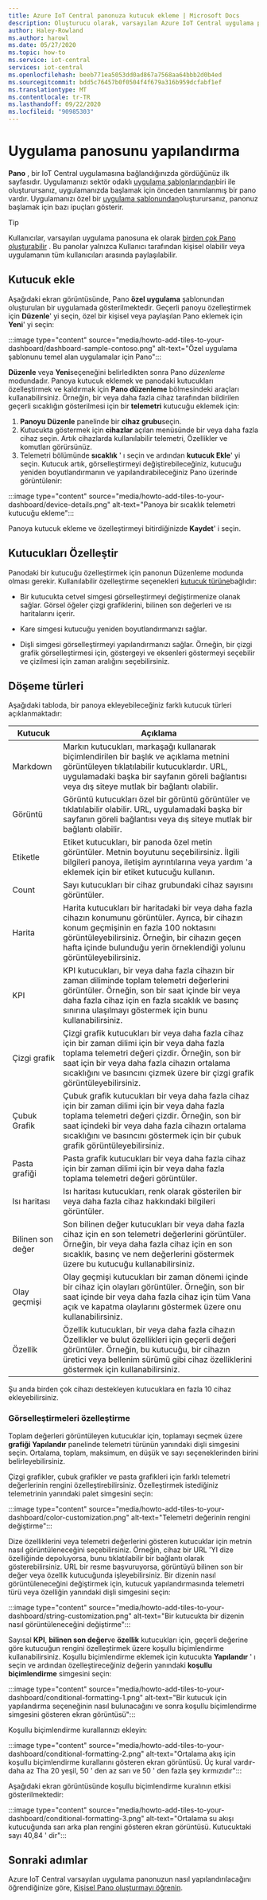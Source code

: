 ```yaml
---
title: Azure IoT Central panonuza kutucuk ekleme | Microsoft Docs
description: Oluşturucu olarak, varsayılan Azure IoT Central uygulama panosunu kutucuklar ile yapılandırmayı öğrenin.
author: Haley-Rowland
ms.author: harowl
ms.date: 05/27/2020
ms.topic: how-to
ms.service: iot-central
services: iot-central
ms.openlocfilehash: beeb771ea5053dd0ad867a7568aa64bbb2d0b4ed
ms.sourcegitcommit: bdd5c76457b0f0504f4f679a316b959dcfabf1ef
ms.translationtype: MT
ms.contentlocale: tr-TR
ms.lasthandoff: 09/22/2020
ms.locfileid: "90985303"
---
```

# <a name="configure-the-application-dashboard"></a>Uygulama panosunu yapılandırma

**Pano** , bir IoT Central uygulamasına bağlandığınızda gördüğünüz ilk sayfasıdır. Uygulamanızı sektör odaklı [uygulama şablonlarından](./concepts-app-templates.md)biri ile oluşturursanız, uygulamanızda başlamak için önceden tanımlanmış bir pano vardır. Uygulamanızı özel bir [uygulama şablonundan](./concepts-app-templates.md)oluşturursanız, panonuz başlamak için bazı ipuçları gösterir.

> [!TIP]
> Kullanıcılar, varsayılan uygulama panosuna ek olarak [birden çok Pano oluşturabilir](howto-create-personal-dashboards.md) . Bu panolar yalnızca Kullanıcı tarafından kişisel olabilir veya uygulamanın tüm kullanıcıları arasında paylaşılabilir.  

## <a name="add-tiles"></a>Kutucuk ekle

Aşağıdaki ekran görüntüsünde, Pano **özel uygulama** şablonundan oluşturulan bir uygulamada gösterilmektedir. Geçerli panoyu özelleştirmek için **Düzenle**' yi seçin, özel bir kişisel veya paylaşılan Pano eklemek için **Yeni**' yi seçin:

:::image type="content" source="media/howto-add-tiles-to-your-dashboard/dashboard-sample-contoso.png" alt-text="Özel uygulama şablonunu temel alan uygulamalar için Pano":::

**Düzenle** veya **Yeni**seçeneğini belirledikten sonra Pano *düzenleme* modundadır. Panoya kutucuk eklemek ve panodaki kutucukları özelleştirmek ve kaldırmak için **Pano düzenleme** bölmesindeki araçları kullanabilirsiniz. Örneğin, bir veya daha fazla cihaz tarafından bildirilen geçerli sıcaklığın gösterilmesi için bir **telemetri** kutucuğu eklemek için:

1. **Panoyu Düzenle** panelinde bir **cihaz grubu**seçin.
1. Kutucukta göstermek için **cihazlar** açılan menüsünde bir veya daha fazla cihaz seçin. Artık cihazlarda kullanılabilir telemetri, Özellikler ve komutları görürsünüz.
1. Telemetri bölümünde **sıcaklık** ' ı seçin ve ardından **kutucuk Ekle**' yi seçin. Kutucuk artık, görselleştirmeyi değiştirebileceğiniz, kutucuğu yeniden boyutlandırmanın ve yapılandırabileceğiniz Pano üzerinde görüntülenir:

:::image type="content" source="media/howto-add-tiles-to-your-dashboard/device-details.png" alt-text="Panoya bir sıcaklık telemetri kutucuğu ekleme":::

Panoya kutucuk ekleme ve özelleştirmeyi bitirdiğinizde **Kaydet**' i seçin.

## <a name="customize-tiles"></a>Kutucukları Özelleştir

Panodaki bir kutucuğu özelleştirmek için panonun Düzenleme modunda olması gerekir. Kullanılabilir özelleştirme seçenekleri [kutucuk türüne](#tile-types)bağlıdır:

* Bir kutucukta cetvel simgesi görselleştirmeyi değiştirmenize olanak sağlar. Görsel öğeler çizgi grafiklerini, bilinen son değerleri ve ısı haritalarını içerir.

* Kare simgesi kutucuğu yeniden boyutlandırmanızı sağlar.

* Dişli simgesi görselleştirmeyi yapılandırmanızı sağlar. Örneğin, bir çizgi grafik görselleştirmesi için, göstergeyi ve eksenleri göstermeyi seçebilir ve çizilmesi için zaman aralığını seçebilirsiniz.

## <a name="tile-types"></a>Döşeme türleri

Aşağıdaki tabloda, bir panoya ekleyebileceğiniz farklı kutucuk türleri açıklanmaktadır:

| Kutucuk             | Açıklama |
| ---------------- | ----------- |
| Markdown         | Markın kutucukları, markaşağı kullanarak biçimlendirilen bir başlık ve açıklama metnini görüntüleyen tıklatılabilir kutucuklardır. URL, uygulamadaki başka bir sayfanın göreli bağlantısı veya dış siteye mutlak bir bağlantı olabilir.|
| Görüntü            | Görüntü kutucukları özel bir görüntü görüntüler ve tıklatılabilir olabilir. URL, uygulamadaki başka bir sayfanın göreli bağlantısı veya dış siteye mutlak bir bağlantı olabilir.|
| Etiketle            | Etiket kutucukları, bir panoda özel metin görüntüler. Metnin boyutunu seçebilirsiniz. İlgili bilgileri panoya, iletişim ayrıntılarına veya yardım 'a eklemek için bir etiket kutucuğu kullanın.|
| Count            | Sayı kutucukları bir cihaz grubundaki cihaz sayısını görüntüler.|
| Harita              | Harita kutucukları bir haritadaki bir veya daha fazla cihazın konumunu görüntüler. Ayrıca, bir cihazın konum geçmişinin en fazla 100 noktasını görüntüleyebilirsiniz. Örneğin, bir cihazın geçen hafta içinde bulunduğu yerin örneklendiği yolunu görüntüleyebilirsiniz.|
| KPI              |  KPI kutucukları, bir veya daha fazla cihazın bir zaman diliminde toplam telemetri değerlerini görüntüler. Örneğin, son bir saat içinde bir veya daha fazla cihaz için en fazla sıcaklık ve basınç sınırına ulaşılmayı göstermek için bunu kullanabilirsiniz.|
| Çizgi grafik       | Çizgi grafik kutucukları bir veya daha fazla cihaz için bir zaman dilimi için bir veya daha fazla toplama telemetri değeri çizdir. Örneğin, son bir saat için bir veya daha fazla cihazın ortalama sıcaklığını ve basıncını çizmek üzere bir çizgi grafik görüntüleyebilirsiniz.|
| Çubuk Grafik        | Çubuk grafik kutucukları bir veya daha fazla cihaz için bir zaman dilimi için bir veya daha fazla toplama telemetri değeri çizdir. Örneğin, son bir saat içindeki bir veya daha fazla cihazın ortalama sıcaklığını ve basıncını göstermek için bir çubuk grafik görüntüleyebilirsiniz.|
| Pasta grafiği        | Pasta grafik kutucukları bir veya daha fazla cihaz için bir zaman dilimi için bir veya daha fazla toplama telemetri değeri görüntüler.|
| Isı haritası         | Isı haritası kutucukları, renk olarak gösterilen bir veya daha fazla cihaz hakkındaki bilgileri görüntüler.|
| Bilinen son değer | Son bilinen değer kutucukları bir veya daha fazla cihaz için en son telemetri değerlerini görüntüler. Örneğin, bir veya daha fazla cihaz için en son sıcaklık, basınç ve nem değerlerini göstermek üzere bu kutucuğu kullanabilirsiniz. |
| Olay geçmişi    | Olay geçmişi kutucukları bir zaman dönemi içinde bir cihaz için olayları görüntüler. Örneğin, son bir saat içinde bir veya daha fazla cihaz için tüm Vana açık ve kapatma olaylarını göstermek üzere onu kullanabilirsiniz.|
| Özellik         |  Özellik kutucukları, bir veya daha fazla cihazın Özellikler ve bulut özellikleri için geçerli değeri görüntüler. Örneğin, bu kutucuğu, bir cihazın üretici veya bellenim sürümü gibi cihaz özelliklerini göstermek için kullanabilirsiniz. |

Şu anda birden çok cihazı destekleyen kutucuklara en fazla 10 cihaz ekleyebilirsiniz.

### <a name="customizing-visualizations"></a>Görselleştirmeleri özelleştirme

Toplam değerleri görüntüleyen kutucuklar için, toplamayı seçmek üzere **grafiği Yapılandır** panelinde telemetri türünün yanındaki dişli simgesini seçin. Ortalama, toplam, maksimum, en düşük ve sayı seçeneklerinden birini belirleyebilirsiniz.

Çizgi grafikler, çubuk grafikler ve pasta grafikleri için farklı telemetri değerlerinin rengini özelleştirebilirsiniz. Özelleştirmek istediğiniz telemetrinin yanındaki palet simgesini seçin:

:::image type="content" source="media/howto-add-tiles-to-your-dashboard/color-customization.png" alt-text="Telemetri değerinin rengini değiştirme":::

Dize özelliklerini veya telemetri değerlerini gösteren kutucuklar için metnin nasıl görüntüleneceğini seçebilirsiniz. Örneğin, cihaz bir URL 'YI dize özelliğinde depoluyorsa, bunu tıklatılabilir bir bağlantı olarak gösterebilirsiniz. URL bir resme başvuruyorsa, görüntüyü bilinen son bir değer veya özellik kutucuğunda işleyebilirsiniz. Bir dizenin nasıl görüntüleneceğini değiştirmek için, kutucuk yapılandırmasında telemetri türü veya özelliğin yanındaki dişli simgesini seçin:

:::image type="content" source="media/howto-add-tiles-to-your-dashboard/string-customization.png" alt-text="Bir kutucukta bir dizenin nasıl görüntüleneceğini değiştirme":::

Sayısal **KPI**, **bilinen son değer**ve **özellik** kutucukları için, geçerli değerine göre kutucuğun rengini özelleştirmek üzere koşullu biçimlendirme kullanabilirsiniz. Koşullu biçimlendirme eklemek için kutucukta **Yapılandır** ' ı seçin ve ardından özelleştireceğiniz değerin yanındaki **koşullu biçimlendirme** simgesini seçin:

:::image type="content" source="media/howto-add-tiles-to-your-dashboard/conditional-formatting-1.png" alt-text="Bir kutucuk için yapılandırma seçeneğinin nasıl bulunacağını ve sonra koşullu biçimlendirme simgesini gösteren ekran görüntüsü":::

Koşullu biçimlendirme kurallarınızı ekleyin:

:::image type="content" source="media/howto-add-tiles-to-your-dashboard/conditional-formatting-2.png" alt-text="Ortalama akış için koşullu biçimlendirme kurallarını gösteren ekran görüntüsü. Üç kural vardır-daha az Tha 20 yeşil, 50 ' den az sarı ve 50 ' den fazla şey kırmızıdır":::

Aşağıdaki ekran görüntüsünde koşullu biçimlendirme kuralının etkisi gösterilmektedir:

:::image type="content" source="media/howto-add-tiles-to-your-dashboard/conditional-formatting-3.png" alt-text="Ortalama su akışı kutucuğunda sarı arka plan rengini gösteren ekran görüntüsü. Kutucuktaki sayı 40,84 ' dir":::

## <a name="next-steps"></a>Sonraki adımlar

Azure IoT Central varsayılan uygulama panonuzun nasıl yapılandırılacağını öğrendiğinize göre, [Kişisel Pano oluşturmayı öğrenin](howto-create-personal-dashboards.md).
